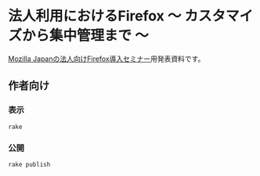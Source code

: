 # 法人利用におけるFirefox ～ カスタマイズから集中管理まで ～

[Mozilla Japanの法人向けFirefox導入セミナー](https://mozilla.doorkeeper.jp/events/40854)用発表資料です。

## 作者向け

### 表示

    rake

### 公開

    rake publish

